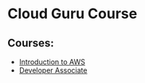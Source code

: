 # Cloud Guru Course

## Courses:
* [Introduction to AWS](Introduction.md)
* [Developer Associate](developer-associate/ec2.md)


